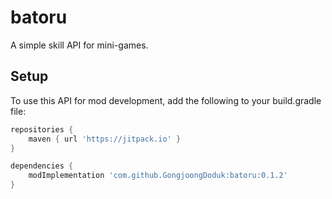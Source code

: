 # batoru

A simple skill API for mini-games.

## Setup

To use this API for mod development, add the following to your build.gradle file:

```groovy
repositories {
    maven { url 'https://jitpack.io' }
}

dependencies {
    modImplementation 'com.github.GongjoongDoduk:batoru:0.1.2'
}
```